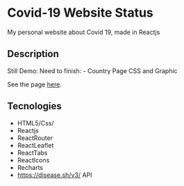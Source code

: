 
# Covid-19 Website Status

My personal website about Covid 19, made in Reactjs

## Description

Still Demo:
Need to finish: - Country Page CSS and Graphic

See the page [here](https://drete457.github.io/Covid19website/ "here").

## Tecnologies

- HTML5/Css/
- Reactjs
- ReactRouter
- ReactLeaflet
- ReactTabs
- ReactIcons
- Recharts
- https://disease.sh/v3/ API
